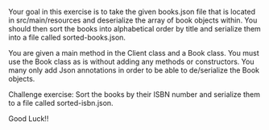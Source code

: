 Your goal in this exercise is to take the given books.json file that is located in src/main/resources and deserialize the array of book objects within. You should then sort the
books into alphabetical order by title and serialize them into a file called sorted-books.json.

You are given a main method in the Client class and a Book class. You must use the Book class as is without adding any methods or constructors. You many only add Json annotations in order
to be able to de/serialize the Book objects.

Challenge exercise: Sort the books by their ISBN number and serialize them to a file called sorted-isbn.json.

Good Luck!!